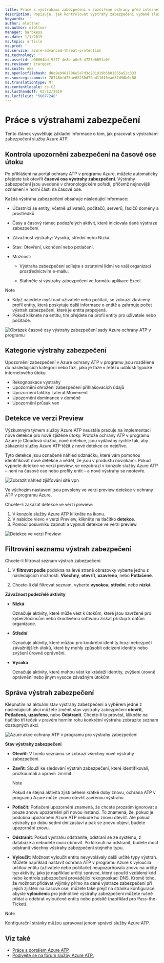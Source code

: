 ```yaml
---
title: Práce s výstrahami zabezpečení v rozšířené ochrany před internetovými útoky pro Azure | Dokumentace Microsoftu
description: Popisuje, jak kontrolovat výstrahy zabezpečení vydané služby Azure ATP
keywords: ''
author: mlottner
ms.author: mlottner
manager: barbkess
ms.date: 1/1/2019
ms.topic: article
ms.prod: ''
ms.service: azure-advanced-threat-protection
ms.technology: ''
ms.assetid: a06004bd-9f77-4e8e-a0e5-4727d6651a0f
ms.reviewer: itargoet
ms.suite: ems
ms.openlocfilehash: d0e9e9961786e5e7d3c201919b5b01555a52c333
ms.sourcegitcommit: 78748bfd75ae68230d72ad11010ead37d96b0c58
ms.translationtype: MT
ms.contentlocale: cs-CZ
ms.lasthandoff: 02/12/2019
ms.locfileid: "56077248"
---
```

# <a name="working-with-security-alerts"></a>Práce s výstrahami zabezpečení

Tento článek vysvětluje základní informace o tom, jak pracovat s výstrahami zabezpečení služby Azure ATP.

## Kontrola upozornění zabezpečení na časové ose útoku <a name="review-suspicious-activities-on-the-attack-time-line"></a>

Po přihlášení na portál ochrany ATP v programu Azure, můžete automaticky přejdete tak otevřít **časová osa výstrahy zabezpečení**. Výstrahy zabezpečení jsou uvedené v chronologickém pořadí, přičemž nejnovější oznámení v horní části na časové ose.

Každá výstraha zabezpečení obsahuje následující informace:

- Účastnící se entity, včetně uživatelů, počítačů, serverů, řadičů domény a prostředků.

- Časy a časový rámec podezřelých aktivit, které iniciovala dané výstraze zabezpečení.

- Závažnost výstrahy: Vysoká, střední nebo Nízká.

- Stav: Otevření, ukončení nebo potlačení.

- Možnost:

    - Výstraha zabezpečení sdílejte s ostatními lidmi ve vaší organizaci prostřednictvím e-mailu.

    - Stáhněte si výstrahy zabezpečení ve formátu aplikace Excel.

> [!NOTE]
> - Když najedete myší nad uživatele nebo počítač, se zobrazí zkrácený profil entity, která poskytuje další informace o entitě a zahrnuje počet výstrah zabezpečení, které je entita propojená.
> - Pokud kliknete na entitu, tím přejdete na profil entity pro uživatele nebo počítače.

![Obrázek časové osy výstrahy zabezpečení sady Azure ochrany ATP v programu](media/atp-sa-timeline.png)

## <a name="security-alert-categories"></a>Kategorie výstrahy zabezpečení

Upozornění zabezpečení v Azure ochrany ATP v programu jsou rozdělené do následujících kategorií nebo fází, jako je fáze v řetězu událostí typické internetového útoku. 

- Rekognoskace výstrahy
- Upozornění ohrožení zabezpečení přihlašovacích údajů
- Upozornění taktiky Lateral Movement
- Upozornění dominance v doméně
- Upozornění průsak ven

## Detekce ve verzi Preview <a name="preview-detections"></a>

Výzkumným týmem služby Azure ATP neustále pracuje na implementaci nové detekce pro nově zjištěné útoky. Protože ochrany ATP v programu Azure je Cloudová služba, nové detekce, jsou vydávány rychle tak, aby zákazníci služby Azure ATP těžit z nové detekce co nejdříve.

Tyto detekce jsou označené náhled odznáčku, které vám pomohou identifikovat nové detekce a vědět, že jsou v produktu novinkami. Pokud vypnete detekce ve verzi preview, se nezobrazí v konzole služby Azure ATP – není na časové ose nebo profily entit – a nové výstrahy se neotevře.

![Zobrazit náhled zjišťování sítě vpn](./media/preview-detection-vpn.png)

Ve výchozím nastavení jsou povoleny ve verzi preview detekce v ochrany ATP v programu Azure. 

Chcete-li zakázat detekce ve verzi preview:

1. V konzole služby Azure ATP klikněte na ikonu.
2. V nabídce vlevo v verzi Preview, klikněte na tlačítko **detekce**.
3. Pomocí posuvníku zapnutí a vypnutí detekce ve verzi preview.
 
![Detekce ve verzi Preview](./media/preview-detections.png) 


## <a name="filter-security-alerts-list"></a>Filtrování seznamu výstrah zabezpečení
Chcete-li filtrovat seznam výstrah zabezpečení:

1. V **filtrovat podle** podokna na levé straně obrazovky vyberte jednu z následujících možností: **Všechny**, **otevřít**, **uzavřeno**, nebo **Potlačené**.

2. Chcete-li dál filtrovat seznam, vyberte **vysokou**, **střední**, nebo **nízká**.

**Závažnost podezřelé aktivity**

- **Nízká**

    Označuje aktivity, které může vést k útokům, které jsou navržené pro kyberzločincům nebo škodlivému softwaru získat přístup k datům organizace.

- **Střední**

    Označuje aktivity, které můžou pro konkrétní identity hrozí nebezpečí závažnějších útoků, které by mohly způsobit odcizení identity nebo zvýšení úrovně oprávnění.

- **Vysoká**

    Označuje aktivity, které mohou vést ke krádeži identity, zvýšení úrovně oprávnění nebo jiným vysoce závažným útokům


## <a name="managing-security-alerts"></a>Správa výstrah zabezpečení

Klepnutím na aktuální stav výstrahy zabezpečení a výběrem jedné z následujících akcí můžete změnit stav výstrahy zabezpečení **otevřít**, **Potlačená**, **uzavřeno**, nebo **Odstranit**.
Chcete-li to provést, klikněte na tlačítko tří teček v pravém horním rohu konkrétní výstrahu zobrazíte seznam dostupných akcí.

![Azure akce ochrany ATP v programu pro výstrahy zabezpečení](./media/atp-sa-actions.png)

**Stav výstrahy zabezpečení**

- **Otevřít**: V tomto seznamu se zobrazí všechny nové výstrahy zabezpečení.

- **Zavřít**: Slouží ke sledování výstrah zabezpečení, které identifikovali, prozkoumali a opravili zmírnit.

    > [!NOTE]
    > Pokud se stejná aktivita zjistí během krátké doby znovu, ochrana ATP v programu Azure může znovu otevřít zavřenou výstrahu.

- **Potlačit**: Potlačení upozornění znamená, že chcete prozatím ignorovat a pouze znovu upozorněni při novou instanci. To znamená, že, pokud je podobná upozornění Azure ATP nebude ho znovu otevřít. Ale pokud výstrahy po dobu sedmi dní zastaví a pak se znovu objeví, budete upozorněni znovu.

- **Odstranit**: Pokud výstrahu odstraníte, odstraní se ze systému, z databáze a nebudete moci obnovit. Po kliknutí na odstranit, budete moct odstranit všechny výstrahy zabezpečení stejného typu.

- **Vyloučit**: Možnost vyloučit entitu nevyvolávaly další určité typy výstrah. Můžete například nastavit ochrana ATP v programu Azure k vyloučila určitou entitu (uživatele nebo počítače) neupozorňovala znovu na určitý typ aktivity, jako je například určitý správce, který spouští vzdálený kód nebo kontrola zabezpečení provádějící rekognoskaci DNS. Kromě toho, že možnost přidávat výjimky přímo na dané výstraze zabezpečení při jejich zjištění na časové ose, můžete také přejít na stránku konfigurace, abyste **vyloučení**a pro jednotlivé výstrahy zabezpečení můžete ručně přidat a odebrat vyloučené entity nebo podsítě (například pro Pass-the-Ticket).

> [!NOTE]
> Konfigurační stránky můžou upravovat jenom správci služby Azure ATP.


## <a name="see-also"></a>Viz také

- [Práce s portálem Azure ATP](workspace-portal.md)
- [Podívejte se na fórum služby Azure ATP.](https://aka.ms/azureatpcommunity)